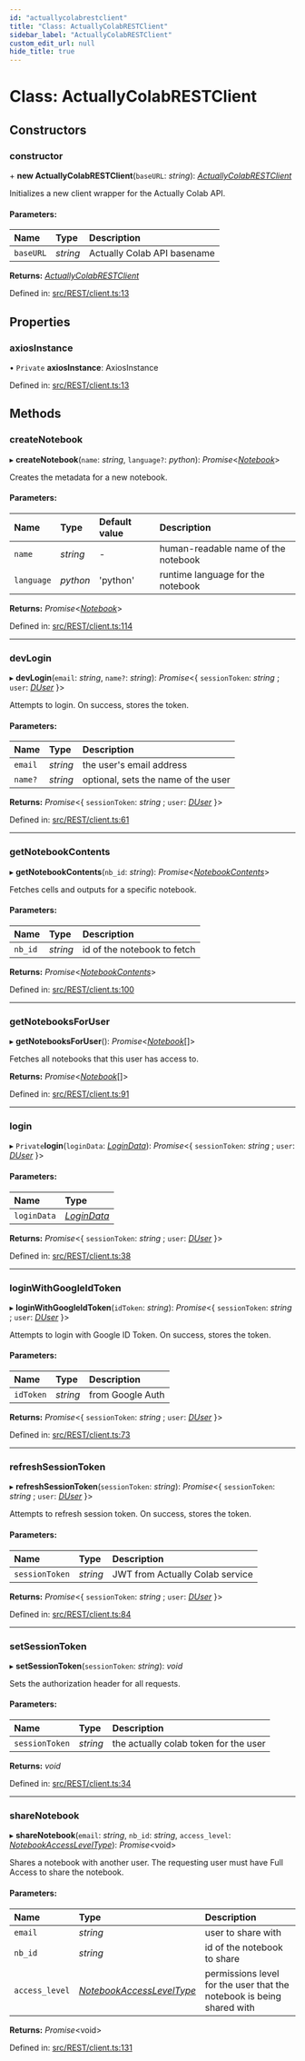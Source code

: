 ```yaml
---
id: "actuallycolabrestclient"
title: "Class: ActuallyColabRESTClient"
sidebar_label: "ActuallyColabRESTClient"
custom_edit_url: null
hide_title: true
---
```


# Class: ActuallyColabRESTClient

## Constructors

### constructor

\+ **new ActuallyColabRESTClient**(`baseURL`: *string*): [*ActuallyColabRESTClient*](actuallycolabrestclient.md)

Initializes a new client wrapper for the Actually Colab API.

#### Parameters:

Name | Type | Description |
:------ | :------ | :------ |
`baseURL` | *string* | Actually Colab API basename    |

**Returns:** [*ActuallyColabRESTClient*](actuallycolabrestclient.md)

Defined in: [src/REST/client.ts:13](https://github.com/actually-colab/editor/blob/0e7786b/client/src/REST/client.ts#L13)

## Properties

### axiosInstance

• `Private` **axiosInstance**: AxiosInstance

Defined in: [src/REST/client.ts:13](https://github.com/actually-colab/editor/blob/0e7786b/client/src/REST/client.ts#L13)

## Methods

### createNotebook

▸ **createNotebook**(`name`: *string*, `language?`: *python*): *Promise*<[*Notebook*](../interfaces/notebook.md)\>

Creates the metadata for a new notebook.

#### Parameters:

Name | Type | Default value | Description |
:------ | :------ | :------ | :------ |
`name` | *string* | - | human-readable name of the notebook   |
`language` | *python* | 'python' | runtime language for the notebook    |

**Returns:** *Promise*<[*Notebook*](../interfaces/notebook.md)\>

Defined in: [src/REST/client.ts:114](https://github.com/actually-colab/editor/blob/0e7786b/client/src/REST/client.ts#L114)

___

### devLogin

▸ **devLogin**(`email`: *string*, `name?`: *string*): *Promise*<{ `sessionToken`: *string* ; `user`: [*DUser*](../interfaces/duser.md)  }\>

Attempts to login. On success, stores the token.

#### Parameters:

Name | Type | Description |
:------ | :------ | :------ |
`email` | *string* | the user's email address   |
`name?` | *string* | optional, sets the name of the user    |

**Returns:** *Promise*<{ `sessionToken`: *string* ; `user`: [*DUser*](../interfaces/duser.md)  }\>

Defined in: [src/REST/client.ts:61](https://github.com/actually-colab/editor/blob/0e7786b/client/src/REST/client.ts#L61)

___

### getNotebookContents

▸ **getNotebookContents**(`nb_id`: *string*): *Promise*<[*NotebookContents*](../interfaces/notebookcontents.md)\>

Fetches cells and outputs for a specific notebook.

#### Parameters:

Name | Type | Description |
:------ | :------ | :------ |
`nb_id` | *string* | id of the notebook to fetch    |

**Returns:** *Promise*<[*NotebookContents*](../interfaces/notebookcontents.md)\>

Defined in: [src/REST/client.ts:100](https://github.com/actually-colab/editor/blob/0e7786b/client/src/REST/client.ts#L100)

___

### getNotebooksForUser

▸ **getNotebooksForUser**(): *Promise*<[*Notebook*](../interfaces/notebook.md)[]\>

Fetches all notebooks that this user has access to.

**Returns:** *Promise*<[*Notebook*](../interfaces/notebook.md)[]\>

Defined in: [src/REST/client.ts:91](https://github.com/actually-colab/editor/blob/0e7786b/client/src/REST/client.ts#L91)

___

### login

▸ `Private`**login**(`loginData`: [*LoginData*](../modules.md#logindata)): *Promise*<{ `sessionToken`: *string* ; `user`: [*DUser*](../interfaces/duser.md)  }\>

#### Parameters:

Name | Type |
:------ | :------ |
`loginData` | [*LoginData*](../modules.md#logindata) |

**Returns:** *Promise*<{ `sessionToken`: *string* ; `user`: [*DUser*](../interfaces/duser.md)  }\>

Defined in: [src/REST/client.ts:38](https://github.com/actually-colab/editor/blob/0e7786b/client/src/REST/client.ts#L38)

___

### loginWithGoogleIdToken

▸ **loginWithGoogleIdToken**(`idToken`: *string*): *Promise*<{ `sessionToken`: *string* ; `user`: [*DUser*](../interfaces/duser.md)  }\>

Attempts to login with Google ID Token. On success, stores the token.

#### Parameters:

Name | Type | Description |
:------ | :------ | :------ |
`idToken` | *string* | from Google Auth    |

**Returns:** *Promise*<{ `sessionToken`: *string* ; `user`: [*DUser*](../interfaces/duser.md)  }\>

Defined in: [src/REST/client.ts:73](https://github.com/actually-colab/editor/blob/0e7786b/client/src/REST/client.ts#L73)

___

### refreshSessionToken

▸ **refreshSessionToken**(`sessionToken`: *string*): *Promise*<{ `sessionToken`: *string* ; `user`: [*DUser*](../interfaces/duser.md)  }\>

Attempts to refresh session token. On success, stores the token.

#### Parameters:

Name | Type | Description |
:------ | :------ | :------ |
`sessionToken` | *string* | JWT from Actually Colab service    |

**Returns:** *Promise*<{ `sessionToken`: *string* ; `user`: [*DUser*](../interfaces/duser.md)  }\>

Defined in: [src/REST/client.ts:84](https://github.com/actually-colab/editor/blob/0e7786b/client/src/REST/client.ts#L84)

___

### setSessionToken

▸ **setSessionToken**(`sessionToken`: *string*): *void*

Sets the authorization header for all requests.

#### Parameters:

Name | Type | Description |
:------ | :------ | :------ |
`sessionToken` | *string* | the actually colab token for the user    |

**Returns:** *void*

Defined in: [src/REST/client.ts:34](https://github.com/actually-colab/editor/blob/0e7786b/client/src/REST/client.ts#L34)

___

### shareNotebook

▸ **shareNotebook**(`email`: *string*, `nb_id`: *string*, `access_level`: [*NotebookAccessLevelType*](../modules.md#notebookaccessleveltype)): *Promise*<void\>

Shares a notebook with another user. The requesting user must have
Full Access to share the notebook.

#### Parameters:

Name | Type | Description |
:------ | :------ | :------ |
`email` | *string* | user to share with   |
`nb_id` | *string* | id of the notebook to share   |
`access_level` | [*NotebookAccessLevelType*](../modules.md#notebookaccessleveltype) | permissions level for the user that the notebook is being shared with    |

**Returns:** *Promise*<void\>

Defined in: [src/REST/client.ts:131](https://github.com/actually-colab/editor/blob/0e7786b/client/src/REST/client.ts#L131)
